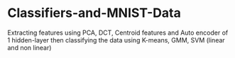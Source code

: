 # Classifiers-and-MNIST-Data
Extracting features using PCA, DCT, Centroid features and Auto encoder of 1 hidden-layer then classifying the data using K-means, GMM, SVM (linear and non linear)
